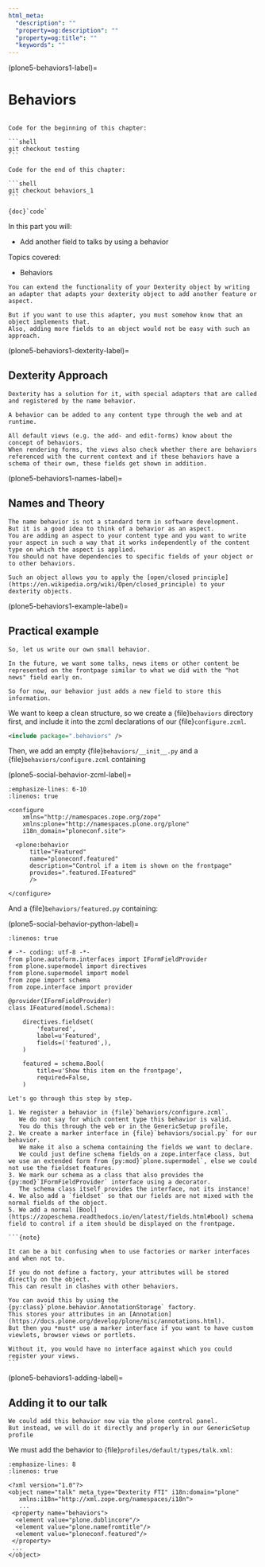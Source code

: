 ```yaml
---
html_meta:
  "description": ""
  "property=og:description": ""
  "property=og:title": ""
  "keywords": ""
---
```


(plone5-behaviors1-label)=

# Behaviors

````{sidebar} Get the code!

Code for the beginning of this chapter:

```shell
git checkout testing
```

Code for the end of this chapter:

```shell
git checkout behaviors_1
```

{doc}`code`
````

In this part you will:

- Add another field to talks by using a behavior

Topics covered:

- Behaviors

```{only} not presentation
You can extend the functionality of your Dexterity object by writing an adapter that adapts your dexterity object to add another feature or aspect.

But if you want to use this adapter, you must somehow know that an object implements that.
Also, adding more fields to an object would not be easy with such an approach.
```

(plone5-behaviors1-dexterity-label)=

## Dexterity Approach

```{only} not presentation
Dexterity has a solution for it, with special adapters that are called and registered by the name behavior.

A behavior can be added to any content type through the web and at runtime.

All default views (e.g. the add- and edit-forms) know about the concept of behaviors.
When rendering forms, the views also check whether there are behaviors referenced with the current context and if these behaviors have a schema of their own, these fields get shown in addition.
```

(plone5-behaviors1-names-label)=

## Names and Theory

```{only} not presentation
The name behavior is not a standard term in software development.
But it is a good idea to think of a behavior as an aspect.
You are adding an aspect to your content type and you want to write your aspect in such a way that it works independently of the content type on which the aspect is applied.
You should not have dependencies to specific fields of your object or to other behaviors.

Such an object allows you to apply the [open/closed principle](https://en.wikipedia.org/wiki/Open/closed_principle) to your dexterity objects.
```

(plone5-behaviors1-example-label)=

## Practical example

```{only} not presentation
So, let us write our own small behavior.

In the future, we want some talks, news items or other content be represented on the frontpage similar to what we did with the "hot news" field early on.

So for now, our behavior just adds a new field to store this information.
```

We want to keep a clean structure, so we create a {file}`behaviors` directory first, and include it into the zcml declarations of our {file}`configure.zcml`.

```xml
<include package=".behaviors" />
```

Then, we add an empty {file}`behaviors/__init__.py` and a {file}`behaviors/configure.zcml` containing

(plone5-social-behavior-zcml-label)=

```{code-block} xml
:emphasize-lines: 6-10
:linenos: true

<configure
    xmlns="http://namespaces.zope.org/zope"
    xmlns:plone="http://namespaces.plone.org/plone"
    i18n_domain="ploneconf.site">

  <plone:behavior
      title="Featured"
      name="ploneconf.featured"
      description="Control if a item is shown on the frontpage"
      provides=".featured.IFeatured"
      />

</configure>
```

And a {file}`behaviors/featured.py` containing:

(plone5-social-behavior-python-label)=

```{code-block} python
:linenos: true

# -*- coding: utf-8 -*-
from plone.autoform.interfaces import IFormFieldProvider
from plone.supermodel import directives
from plone.supermodel import model
from zope import schema
from zope.interface import provider

@provider(IFormFieldProvider)
class IFeatured(model.Schema):

    directives.fieldset(
        'featured',
        label=u'Featured',
        fields=('featured',),
    )

    featured = schema.Bool(
        title=u'Show this item on the frontpage',
        required=False,
    )
```

```{only} not presentation
Let's go through this step by step.

1. We register a behavior in {file}`behaviors/configure.zcml`.
   We do not say for which content type this behavior is valid.
   You do this through the web or in the GenericSetup profile.
2. We create a marker interface in {file}`behaviors/social.py` for our behavior.
   We make it also a schema containing the fields we want to declare.
   We could just define schema fields on a zope.interface class, but we use an extended form from {py:mod}`plone.supermodel`, else we could not use the fieldset features.
3. We mark our schema as a class that also provides the {py:mod}`IFormFieldProvider` interface using a decorator.
   The schema class itself provides the interface, not its instance!
4. We also add a `fieldset` so that our fields are not mixed with the normal fields of the object.
5. We add a normal [Bool](https://zopeschema.readthedocs.io/en/latest/fields.html#bool) schema field to control if a item should be displayed on the frontpage.
```


````{only} not presentation
```{note}

It can be a bit confusing when to use factories or marker interfaces and when not to.

If you do not define a factory, your attributes will be stored directly on the object.
This can result in clashes with other behaviors.

You can avoid this by using the {py:class}`plone.behavior.AnnotationStorage` factory.
This stores your attributes in an [Annotation](https://docs.plone.org/develop/plone/misc/annotations.html).
But then you *must* use a marker interface if you want to have custom viewlets, browser views or portlets.

Without it, you would have no interface against which you could register your views.
```
````

(plone5-behaviors1-adding-label)=

## Adding it to our talk

```{only} not presentation
We could add this behavior now via the plone control panel.
But instead, we will do it directly and properly in our GenericSetup profile
```

We must add the behavior to {file}`profiles/default/types/talk.xml`:

```{code-block} xml
:emphasize-lines: 8
:linenos: true

<?xml version="1.0"?>
<object name="talk" meta_type="Dexterity FTI" i18n:domain="plone"
   xmlns:i18n="http://xml.zope.org/namespaces/i18n">
   ...
 <property name="behaviors">
  <element value="plone.dublincore"/>
  <element value="plone.namefromtitle"/>
  <element value="ploneconf.featured"/>
 </property>
 ...
</object>
```

[plone5_fieldset]: https://docs.plone.org/develop/addons/schema-driven-forms/customising-form-behaviour/fieldsets.html?highlight=fieldset
[plone5_iformfieldprovider]: https://docs.plone.org/external/plone.app.dexterity/docs/advanced/custom-add-and-edit-forms.html?highlight=iformfieldprovider#edit-forms
[plone5_plone.supermodel]: https://docs.plone.org/external/plone.app.dexterity/docs/schema-driven-types.html#schema-interfaces-vs-other-interfaces
